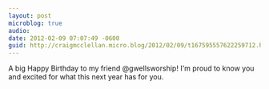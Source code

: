 ```yaml
---
layout: post
microblog: true
audio: 
date: 2012-02-09 07:07:49 -0600
guid: http://craigmcclellan.micro.blog/2012/02/09/t167595557622259712.html
---
```

A big Happy Birthday to my friend @gwellsworship! I'm proud to know you and excited for what this next year has for you.
